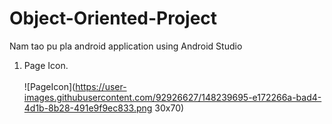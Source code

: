 # Object-Oriented-Project
Nam tao pu pla android application using Android Studio

1. Page Icon. <br><br>
![PageIcon](https://user-images.githubusercontent.com/92926627/148239695-e172266a-bad4-4d1b-8b28-491e9f9ec833.png 30x70)
